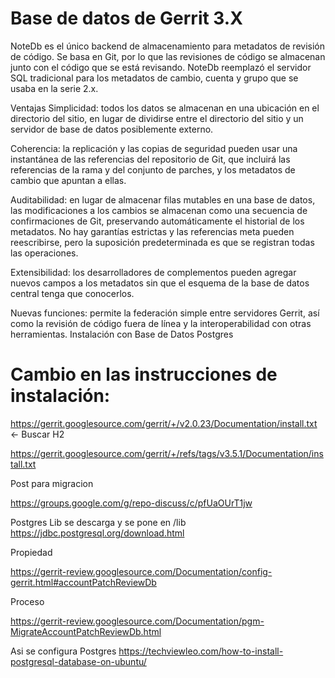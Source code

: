 # Base de datos de Gerrit 3.X 

NoteDb es el único backend de almacenamiento para metadatos de revisión de código. 
Se basa en Git, por lo que las revisiones de código se almacenan junto con el código que se está revisando.
NoteDb reemplazó el servidor SQL tradicional para los metadatos de cambio, cuenta y grupo que se usaba en la serie 2.x.

Ventajas
Simplicidad: todos los datos se almacenan en una ubicación en el directorio del sitio, en lugar de dividirse entre el directorio del sitio y un servidor de base de datos posiblemente externo.

Coherencia: la replicación y las copias de seguridad pueden usar una instantánea de las referencias del repositorio de Git, que incluirá las referencias de la rama y del conjunto de parches, y los metadatos de cambio que apuntan a ellas.

Auditabilidad: en lugar de almacenar filas mutables en una base de datos, las modificaciones a los cambios se almacenan como una secuencia de confirmaciones de Git, preservando automáticamente el historial de los metadatos.
No hay garantías estrictas y las referencias meta pueden reescribirse, pero la suposición predeterminada es que se registran todas las operaciones.

Extensibilidad: los desarrolladores de complementos pueden agregar nuevos campos a los metadatos sin que el esquema de la base de datos central tenga que conocerlos.

Nuevas funciones: permite la federación simple entre servidores Gerrit, así como la revisión de código fuera de línea y la interoperabilidad con otras herramientas.
Instalación con Base de Datos Postgres

# Cambio en las instrucciones de instalación:

https://gerrit.googlesource.com/gerrit/+/v2.0.23/Documentation/install.txt <- Buscar H2

https://gerrit.googlesource.com/gerrit/+/refs/tags/v3.5.1/Documentation/install.txt


Post para migracion

https://groups.google.com/g/repo-discuss/c/pfUaOUrT1jw

Postgres Lib se descarga y se pone en /lib
https://jdbc.postgresql.org/download.html


Propiedad

https://gerrit-review.googlesource.com/Documentation/config-gerrit.html#accountPatchReviewDb

Proceso

https://gerrit-review.googlesource.com/Documentation/pgm-MigrateAccountPatchReviewDb.html


Asi se configura Postgres
https://techviewleo.com/how-to-install-postgresql-database-on-ubuntu/
